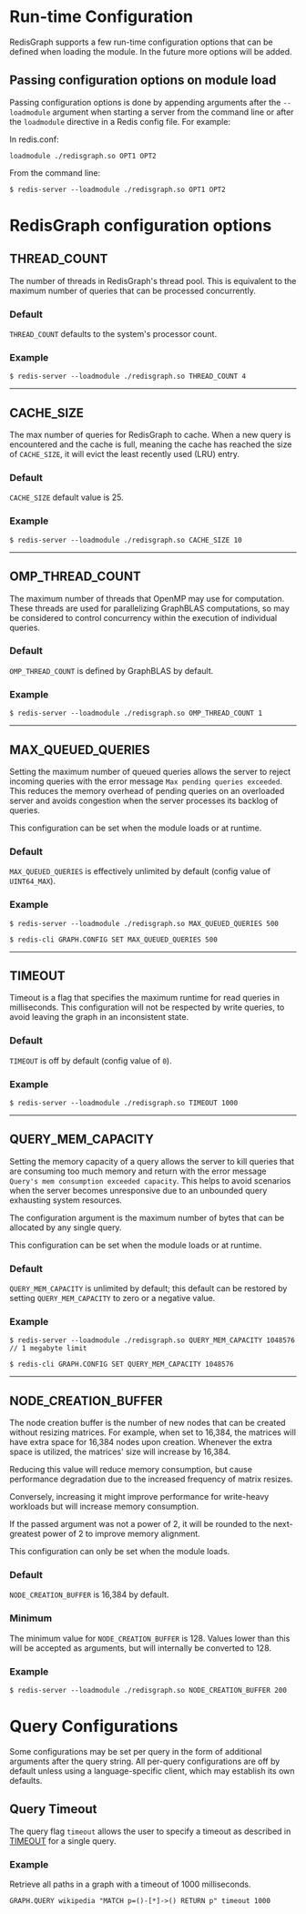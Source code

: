# Run-time Configuration

RedisGraph supports a few run-time configuration options that can be defined when loading the module. In the future more options will be added.

## Passing configuration options on module load

Passing configuration options is done by appending arguments after the `--loadmodule` argument when starting a server from the command line or after the `loadmodule` directive in a Redis config file. For example:

In redis.conf:

```
loadmodule ./redisgraph.so OPT1 OPT2
```

From the command line:

```
$ redis-server --loadmodule ./redisgraph.so OPT1 OPT2
```

# RedisGraph configuration options

## THREAD_COUNT

The number of threads in RedisGraph's thread pool. This is equivalent to the maximum number of queries that can be processed concurrently.

### Default

`THREAD_COUNT` defaults to the system's processor count.

### Example

```
$ redis-server --loadmodule ./redisgraph.so THREAD_COUNT 4
```

---

## CACHE_SIZE

The max number of queries for RedisGraph to cache. When a new query is encountered and the cache is full, meaning the cache has reached the size of `CACHE_SIZE`, it will evict the least recently used (LRU) entry.

### Default

`CACHE_SIZE` default value is 25.

### Example

```
$ redis-server --loadmodule ./redisgraph.so CACHE_SIZE 10
```

---

## OMP_THREAD_COUNT

The maximum number of threads that OpenMP may use for computation. These threads are used for parallelizing GraphBLAS computations, so may be considered to control concurrency within the execution of individual queries.

### Default

`OMP_THREAD_COUNT` is defined by GraphBLAS by default.

### Example

```
$ redis-server --loadmodule ./redisgraph.so OMP_THREAD_COUNT 1
```

---

## MAX_QUEUED_QUERIES

Setting the maximum number of queued queries allows the server to reject incoming queries with the error message `Max pending queries exceeded`. This reduces the memory overhead of pending queries on an overloaded server and avoids congestion when the server processes its backlog of queries.

This configuration can be set when the module loads or at runtime.

### Default

`MAX_QUEUED_QUERIES` is effectively unlimited by default (config value of `UINT64_MAX`).

### Example

```
$ redis-server --loadmodule ./redisgraph.so MAX_QUEUED_QUERIES 500

$ redis-cli GRAPH.CONFIG SET MAX_QUEUED_QUERIES 500
```

---

## TIMEOUT

Timeout is a flag that specifies the maximum runtime for read queries in milliseconds. This configuration will not be respected by write queries, to avoid leaving the graph in an inconsistent state.

### Default

`TIMEOUT` is off by default (config value of `0`).

### Example

```
$ redis-server --loadmodule ./redisgraph.so TIMEOUT 1000
```

---

## QUERY_MEM_CAPACITY

Setting the memory capacity of a query allows the server to kill queries that are consuming too much memory and return with the error message `Query's mem consumption exceeded capacity`. This helps to avoid scenarios when the server becomes unresponsive due to an unbounded query exhausting system resources.

The configuration argument is the maximum number of bytes that can be allocated by any single query.

This configuration can be set when the module loads or at runtime.

### Default

`QUERY_MEM_CAPACITY` is unlimited by default; this default can be restored by setting `QUERY_MEM_CAPACITY` to zero or a negative value.

### Example

```
$ redis-server --loadmodule ./redisgraph.so QUERY_MEM_CAPACITY 1048576 // 1 megabyte limit

$ redis-cli GRAPH.CONFIG SET QUERY_MEM_CAPACITY 1048576
```

---

## NODE_CREATION_BUFFER

The node creation buffer is the number of new nodes that can be created without resizing matrices. For example, when set to 16,384, the matrices will have extra space for 16,384 nodes upon creation. Whenever the extra space is utilized, the matrices' size will increase by 16,384.

Reducing this value will reduce memory consumption, but cause performance degradation due to the increased frequency of matrix resizes.

Conversely, increasing it might improve performance for write-heavy workloads but will increase memory consumption.

If the passed argument was not a power of 2, it will be rounded to the next-greatest power of 2 to improve memory alignment.

This configuration can only be set when the module loads.

### Default

`NODE_CREATION_BUFFER` is 16,384 by default.

### Minimum

The minimum value for `NODE_CREATION_BUFFER` is 128. Values lower than this will be accepted as arguments, but will internally be converted to 128.

### Example

```
$ redis-server --loadmodule ./redisgraph.so NODE_CREATION_BUFFER 200
```

# Query Configurations

Some configurations may be set per query in the form of additional arguments after the query string. All per-query configurations are off by default unless using a language-specific client, which may establish its own defaults.

## Query Timeout

The query flag `timeout` allows the user to specify a timeout as described in [TIMEOUT](#TIMEOUT) for a single query.

### Example

Retrieve all paths in a graph with a timeout of 1000 milliseconds.

```
GRAPH.QUERY wikipedia "MATCH p=()-[*]->() RETURN p" timeout 1000
```
